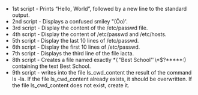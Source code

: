 * 1st script - Prints “Hello, World”, followed by a new line to the standard output.
* 2nd script - Displays a confused smiley "(Ôo)'.
* 3rd script - Display the content of the /etc/passwd file.
* 4th script - Display the content of /etc/passwd and /etc/hosts.
* 5th script - Display the last 10 lines of /etc/passwd.
* 6th script - Display the first 10 lines of /etc/passwd.
* 7th script - Displays the third line of the file iacta.
* 8th script - Creates a file named exactly \*\\'"Best School"\'\\*$\?\*\*\*\*\*:) containing the text Best School.
* 9th script - writes into the file ls_cwd_content the result of the command ls -la. If the file ls_cwd_content already exists, it should be overwritten. If the file ls_cwd_content does not exist, create it. 
